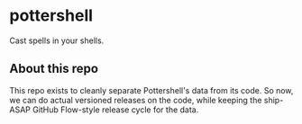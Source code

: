 pottershell
============

Cast spells in your shells.

## About this repo

This repo exists to cleanly separate Pottershell's data from its code. So now, we can do actual versioned releases on the code, while keeping the ship-ASAP GitHub Flow-style release cycle for the data.
